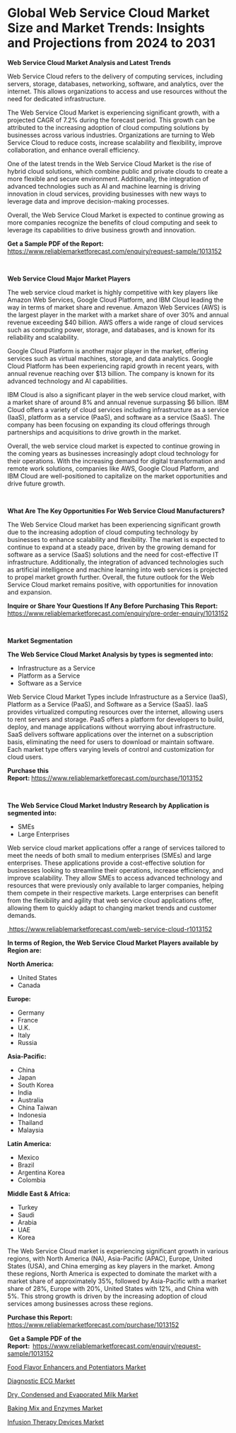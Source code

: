 <p><h1>Global Web Service Cloud Market Size and Market Trends: Insights and Projections from 2024 to 2031</h1></p><p><strong>Web Service Cloud Market Analysis and Latest Trends</strong></p>
<p><p>Web Service Cloud refers to the delivery of computing services, including servers, storage, databases, networking, software, and analytics, over the internet. This allows organizations to access and use resources without the need for dedicated infrastructure. </p><p>The Web Service Cloud Market is experiencing significant growth, with a projected CAGR of 7.2% during the forecast period. This growth can be attributed to the increasing adoption of cloud computing solutions by businesses across various industries. Organizations are turning to Web Service Cloud to reduce costs, increase scalability and flexibility, improve collaboration, and enhance overall efficiency. </p><p>One of the latest trends in the Web Service Cloud Market is the rise of hybrid cloud solutions, which combine public and private clouds to create a more flexible and secure environment. Additionally, the integration of advanced technologies such as AI and machine learning is driving innovation in cloud services, providing businesses with new ways to leverage data and improve decision-making processes. </p><p>Overall, the Web Service Cloud Market is expected to continue growing as more companies recognize the benefits of cloud computing and seek to leverage its capabilities to drive business growth and innovation.</p></p>
<p><strong>Get a Sample PDF of the Report:&nbsp;</strong> <a href="https://www.reliablemarketforecast.com/enquiry/request-sample/1013152">https://www.reliablemarketforecast.com/enquiry/request-sample/1013152</a></p>
<p>&nbsp;</p>
<p><strong>Web Service Cloud Major Market Players</strong></p>
<p><p>The web service cloud market is highly competitive with key players like Amazon Web Services, Google Cloud Platform, and IBM Cloud leading the way in terms of market share and revenue. Amazon Web Services (AWS) is the largest player in the market with a market share of over 30% and annual revenue exceeding $40 billion. AWS offers a wide range of cloud services such as computing power, storage, and databases, and is known for its reliability and scalability.</p><p>Google Cloud Platform is another major player in the market, offering services such as virtual machines, storage, and data analytics. Google Cloud Platform has been experiencing rapid growth in recent years, with annual revenue reaching over $13 billion. The company is known for its advanced technology and AI capabilities.</p><p>IBM Cloud is also a significant player in the web service cloud market, with a market share of around 8% and annual revenue surpassing $6 billion. IBM Cloud offers a variety of cloud services including infrastructure as a service (IaaS), platform as a service (PaaS), and software as a service (SaaS). The company has been focusing on expanding its cloud offerings through partnerships and acquisitions to drive growth in the market.</p><p>Overall, the web service cloud market is expected to continue growing in the coming years as businesses increasingly adopt cloud technology for their operations. With the increasing demand for digital transformation and remote work solutions, companies like AWS, Google Cloud Platform, and IBM Cloud are well-positioned to capitalize on the market opportunities and drive future growth.</p></p>
<p>&nbsp;</p>
<p><strong>What Are The Key Opportunities For Web Service Cloud Manufacturers?</strong></p>
<p><p>The Web Service Cloud market has been experiencing significant growth due to the increasing adoption of cloud computing technology by businesses to enhance scalability and flexibility. The market is expected to continue to expand at a steady pace, driven by the growing demand for software as a service (SaaS) solutions and the need for cost-effective IT infrastructure. Additionally, the integration of advanced technologies such as artificial intelligence and machine learning into web services is projected to propel market growth further. Overall, the future outlook for the Web Service Cloud market remains positive, with opportunities for innovation and expansion.</p></p>
<p><strong>Inquire or Share Your Questions If Any Before Purchasing This Report:</strong> <a href="https://www.reliablemarketforecast.com/enquiry/pre-order-enquiry/1013152">https://www.reliablemarketforecast.com/enquiry/pre-order-enquiry/1013152</a></p>
<p>&nbsp;</p>
<p><strong>Market Segmentation</strong></p>
<p><strong>The Web Service Cloud Market Analysis by types is segmented into:</strong></p>
<p><ul><li>Infrastructure as a Service</li><li>Platform as a Service</li><li>Software as a Service</li></ul></p>
<p><p>Web Service Cloud Market Types include Infrastructure as a Service (IaaS), Platform as a Service (PaaS), and Software as a Service (SaaS). IaaS provides virtualized computing resources over the internet, allowing users to rent servers and storage. PaaS offers a platform for developers to build, deploy, and manage applications without worrying about infrastructure. SaaS delivers software applications over the internet on a subscription basis, eliminating the need for users to download or maintain software. Each market type offers varying levels of control and customization for cloud users.</p></p>
<p><strong>Purchase this Report:&nbsp;</strong><a href="https://www.reliablemarketforecast.com/purchase/1013152">https://www.reliablemarketforecast.com/purchase/1013152</a></p>
<p>&nbsp;</p>
<p><strong>The Web Service Cloud Market Industry Research by Application is segmented into:</strong></p>
<p><ul><li>SMEs</li><li>Large Enterprises</li></ul></p>
<p><p>Web service cloud market applications offer a range of services tailored to meet the needs of both small to medium enterprises (SMEs) and large enterprises. These applications provide a cost-effective solution for businesses looking to streamline their operations, increase efficiency, and improve scalability. They allow SMEs to access advanced technology and resources that were previously only available to larger companies, helping them compete in their respective markets. Large enterprises can benefit from the flexibility and agility that web service cloud applications offer, allowing them to quickly adapt to changing market trends and customer demands.</p></p>
<p><a href="https://www.reliablemarketforecast.com/web-service-cloud-r1013152">&nbsp;https://www.reliablemarketforecast.com/web-service-cloud-r1013152</a></p>
<p><strong>In terms of Region, the Web Service Cloud Market Players available by Region are:</strong></p>
<p>
    <p> <strong> North America: </strong>
        <ul>
            <li>United States</li>
            <li>Canada</li>
        </ul>
        </p> 
    <p> <strong> Europe: </strong>
        <ul>
            <li>Germany</li>
            <li>France</li>
            <li>U.K.</li>
            <li>Italy</li>
            <li>Russia</li>
        </ul>
        </p> 
    <p> <strong> Asia-Pacific: </strong>
        <ul>
            <li>China</li>
            <li>Japan</li>
            <li>South Korea</li>
            <li>India</li>
            <li>Australia</li>
            <li>China Taiwan</li>
            <li>Indonesia</li>
            <li>Thailand</li>
            <li>Malaysia</li>
        </ul>
        </p> 
    <p> <strong> Latin America: </strong>
        <ul>
            <li>Mexico</li>
            <li>Brazil</li>
            <li>Argentina Korea</li>
            <li>Colombia</li>
        </ul>
        </p> 
    <p> <strong> Middle East & Africa: </strong>
        <ul>
            <li>Turkey</li>
            <li>Saudi</li>
            <li>Arabia</li>
            <li>UAE</li>
            <li>Korea</li>
        </ul>
    </p>
    </p>
<p><p>The Web Service Cloud market is experiencing significant growth in various regions, with North America (NA), Asia-Pacific (APAC), Europe, United States (USA), and China emerging as key players in the market. Among these regions, North America is expected to dominate the market with a market share of approximately 35%, followed by Asia-Pacific with a market share of 28%, Europe with 20%, United States with 12%, and China with 5%. This strong growth is driven by the increasing adoption of cloud services among businesses across these regions.</p></p>
<p><strong>Purchase this Report: </strong><a href="https://www.reliablemarketforecast.com/purchase/1013152">https://www.reliablemarketforecast.com/purchase/1013152</a></p>
<p>&nbsp;<strong>Get a Sample PDF of the Report:&nbsp;&nbsp;</strong><a href="https://www.reliablemarketforecast.com/enquiry/request-sample/1013152">https://www.reliablemarketforecast.com/enquiry/request-sample/1013152</a></p>
<p><strong></strong></p>
<p><p><a href="https://medium.com/@mdalsohelmia44/global-food-flavor-enhancers-and-potentiators-market-size-is-expected-to-experience-a-cagr-of-4-2-b5bebfa02ed9">Food Flavor Enhancers and Potentiators Market</a></p><p><a href="https://github.com/jadenRaynor/Market-Research-Report-List-1/blob/main/diagnostic-ecg-market.md">Diagnostic ECG Market</a></p><p><a href="https://medium.com/@erickahgreen002024/dry-condensed-and-evaporated-milk-market-forecasts-market-trends-and-impact-analysis-2024-49fa4c9baed3">Dry, Condensed and Evaporated Milk Market</a></p><p><a href="https://medium.com/@amandawbrown02/baking-mix-and-enzymes-market-outlook-and-forecast-from-2024-to-2031-ee51fbf22af8">Baking Mix and Enzymes Market</a></p><p><a href="https://github.com/JordyBecker/Market-Research-Report-List-1/blob/main/infusion-therapy-devices-market.md">Infusion Therapy Devices Market</a></p></p>